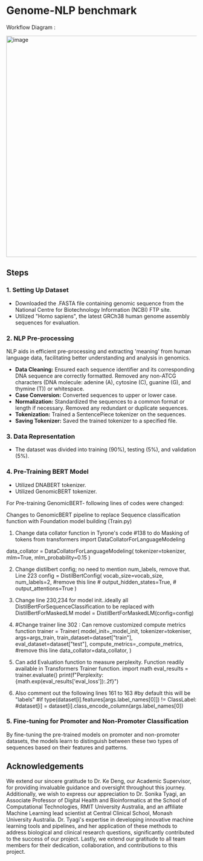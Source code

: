# Genome-NLP benchmark 

Workflow Diagram :

<img width="586" alt="image" src="https://github.com/CodelyUnicorn/Genome-NLP/assets/139937131/50c0522a-0e90-44d7-8833-2be7f4fb402f">


## Steps

### 1. Setting Up Dataset
- Downloaded the .FASTA file containing genomic sequence from the National Centre for Biotechnology Information (NCBI) FTP site.
- Utilized "Homo sapiens", the latest GRCh38 human genome assembly sequences for evaluation.

### 2. NLP Pre-processing
NLP aids in efficient pre-processing and extracting 'meaning' from human language data, facilitating better understanding and analysis in genomics.
- **Data Cleaning:** Ensured each sequence identifier and its corresponding DNA sequence are correctly formatted. Removed any non-ATCG characters (DNA molecule: adenine (A), cytosine (C), guanine (G), and thymine (T)) or whitespace.
- **Case Conversion:** Converted sequences to upper or lower case.
- **Normalization:** Standardized the sequences to a common format or length if necessary. Removed any redundant or duplicate sequences.
- **Tokenization:** Trained a SentencePiece tokenizer on the sequences.
- **Saving Tokenizer:** Saved the trained tokenizer to a specified file.

### 3. Data Representation
- The dataset was divided into training (90%), testing (5%), and validation (5%).

### 4. Pre-Training BERT Model
- Utilized DNABERT tokenizer.
- Utilized GenomicBERT tokenizer.

For Pre-training GenomicBERT- following lines of codes were changed:

Changes to GenomicBERT pipeline to replace Sequence classification function with Foundation model building (Train.py)
 
1.	Change data collator function in Tyrone's code #138 to do Masking of tokens
from transformers import DataCollatorForLanguageModeling
 
data_collator = DataCollatorForLanguageModeling(
    tokenizer=tokenizer, mlm=True, mlm_probability=0.15
)
 
2.	Change distilbert config; no need to mention num_labels, remove that. Line 223
config = DistilBertConfig(
            vocab_size=vocab_size,
            num_labels=2, #remove this line
            # output_hidden_states=True,
            # output_attentions=True
            )
3.	Change line 230,234 for model init..ideally all DistilBertForSequenceClassification to be replaced with DistilBertForMaskedLM
model = DistilBertForMaskedLM(config=config)

4.	#Change trainer line 302 : Can remove customized compute metrics function 
    trainer = Trainer(
        model_init=_model_init,
        tokenizer=tokeniser,
        args=args_train,
        train_dataset=dataset["train"],
        eval_dataset=dataset["test"],
        compute_metrics=_compute_metrics, #remove this line
        data_collator=data_collator,
    ) 
 
5.	Can add Evaluation function to measure perplexity. Function readily available in Transformers Trainer function.
import math
eval_results = trainer.evaluate()
print(f"Perplexity: {math.exp(eval_results['eval_loss']):.2f}")

6. Also comment out the following lines 161 to 163
    #by default this will be "labels"
    #if type(dataset[i].features[args.label_names[0]]) != ClassLabel:
        #dataset[i] = dataset[i].class_encode_column(args.label_names[0])    




    
### 5. Fine-tuning for Promoter and Non-Promoter Classification
By fine-tuning the pre-trained models on promoter and non-promoter datasets, the models learn to distinguish between these two types of sequences based on their features and patterns.


## Acknowledgements
We extend our sincere gratitude to Dr. Ke Deng, our Academic Supervisor, for providing invaluable guidance and oversight throughout this journey. Additionally, we wish to express our appreciation to Dr. Sonika Tyagi, an Associate Professor of Digital Health and Bioinformatics at the School of Computational Technologies, RMIT University Australia, and an affiliate Machine Learning lead scientist at Central Clinical School, Monash University Australia. Dr. Tyagi's expertise in developing innovative machine learning tools and pipelines, and her application of these methods to address biological and clinical research questions, significantly contributed to the success of our project.
Lastly, we extend our gratitude to all team members for their dedication, collaboration, and contributions to this project.



